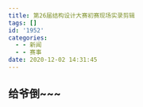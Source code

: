 ```yaml
---
title: 第26届结构设计大赛初赛现场实录剪辑
tags: []
id: '1952'
categories:
  - - 新闻
  - - 赛事
date: 2020-12-02 14:31:45
---
```


## 给爷倒~~~